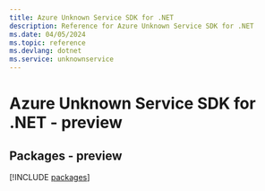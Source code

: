 ```yaml
---
title: Azure Unknown Service SDK for .NET
description: Reference for Azure Unknown Service SDK for .NET
ms.date: 04/05/2024
ms.topic: reference
ms.devlang: dotnet
ms.service: unknownservice
---
```

# Azure Unknown Service SDK for .NET - preview
## Packages - preview
[!INCLUDE [packages](unknown-service-index.md)]
